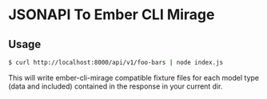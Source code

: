 # JSONAPI To Ember CLI Mirage

## Usage

```bash
$ curl http://localhost:8000/api/v1/foo-bars | node index.js
```

This will write ember-cli-mirage compatible fixture files for each model type (data and included) contained in the response in your current dir.

